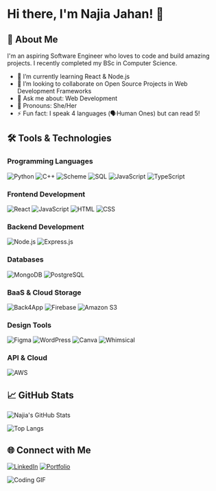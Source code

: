 # Hi there, I'm Najia Jahan! 👋

## 🚀 About Me

I'm an aspiring Software Engineer who loves to code and build amazing projects. I recently completed my BSc in Computer Science.

- 🌱 I’m currently learning React & Node.js
- 👯 I’m looking to collaborate on Open Source Projects in Web Development Frameworks
- 💬 Ask me about: Web Development
- 👧 Pronouns: She/Her
- ⚡ Fun fact: I speak 4 languages (🗣️Human Ones) but can read 5!

## 🛠️ Tools & Technologies

### Programming Languages

![Python](https://img.shields.io/badge/Python-3776AB?style=for-the-badge&logo=python&logoColor=white)
![C++](https://img.shields.io/badge/C++-00599C?style=for-the-badge&logo=c%2B%2B&logoColor=white)
![Scheme](https://img.shields.io/badge/Scheme-4E7A06?style=for-the-badge&logo=scheme&logoColor=white)
![SQL](https://img.shields.io/badge/SQL-336791?style=for-the-badge&logo=postgresql&logoColor=white)
![JavaScript](https://img.shields.io/badge/JavaScript-323330?style=for-the-badge&logo=javascript&logoColor=F7DF1E)
![TypeScript](https://img.shields.io/badge/TypeScript-007ACC?style=for-the-badge&logo=typescript&logoColor=white)

### Frontend Development

![React](https://img.shields.io/badge/React-20232A?style=for-the-badge&logo=react&logoColor=61DAFB)
![JavaScript](https://img.shields.io/badge/JavaScript-323330?style=for-the-badge&logo=javascript&logoColor=F7DF1E)
![HTML](https://img.shields.io/badge/HTML-E34F26?style=for-the-badge&logo=html5&logoColor=white)
![CSS](https://img.shields.io/badge/CSS-1572B6?style=for-the-badge&logo=css3&logoColor=white)

### Backend Development

![Node.js](https://img.shields.io/badge/Node.js-339933?style=for-the-badge&logo=nodedotjs&logoColor=white)
![Express.js](https://img.shields.io/badge/Express.js-000000?style=for-the-badge&logo=express&logoColor=white)

### Databases

![MongoDB](https://img.shields.io/badge/MongoDB-4EA94B?style=for-the-badge&logo=mongodb&logoColor=white)
![PostgreSQL](https://img.shields.io/badge/PostgreSQL-336791?style=for-the-badge&logo=postgresql&logoColor=white)

### BaaS & Cloud Storage

![Back4App](https://img.shields.io/badge/Back4App-0C136D?style=for-the-badge&logo=back4app&logoColor=white)
![Firebase](https://img.shields.io/badge/Firebase-FFCA28?style=for-the-badge&logo=firebase&logoColor=black)
![Amazon S3](https://img.shields.io/badge/Amazon_S3-569A31?style=for-the-badge&logo=amazon-s3&logoColor=white)

### Design Tools

![Figma](https://img.shields.io/badge/Figma-F24E1E?style=for-the-badge&logo=figma&logoColor=white)
![WordPress](https://img.shields.io/badge/WordPress-21759B?style=for-the-badge&logo=wordpress&logoColor=white)
![Canva](https://img.shields.io/badge/Canva-00C4CC?style=for-the-badge&logo=canva&logoColor=white)
![Whimsical](https://img.shields.io/badge/Whimsical-EC4899?style=for-the-badge&logo=whimsical&logoColor=white)


### API & Cloud

![AWS](https://img.shields.io/badge/AWS-232F3E?style=for-the-badge&logo=amazon-aws&logoColor=white)

## 📈 GitHub Stats

![Najia's GitHub Stats](https://github-readme-stats.vercel.app/api?username=najia096&show_icons=true&theme=radical)

![Top Langs](https://github-readme-stats.vercel.app/api/top-langs/?username=najia096&layout=compact&theme=radical)

## 🌐 Connect with Me

[![LinkedIn](https://img.shields.io/badge/LinkedIn-0077B5?style=for-the-badge&logo=linkedin&logoColor=white)](https://www.linkedin.com/in/najia-jahan-40ba11175/)
[![Portfolio](https://img.shields.io/badge/Portfolio-FF5722?style=for-the-badge)](https://najia096.github.io/)

![Coding GIF](https://your-coding-gif-url.com/coding.gif)
